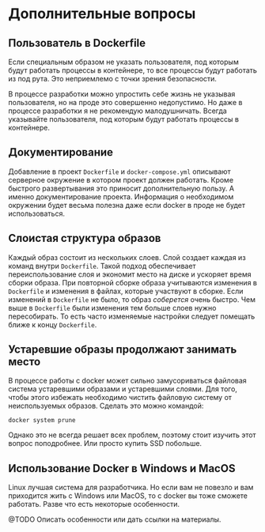 # Дополнительные вопросы

## Пользователь в Dockerfile
Если специальным образом не указать пользователя, под которым будут работать процессы в контейнере, то все процессы будут работать из под рута. Это неприемлемо с точки зрения безопасности.

В процессе разработки можно упростить себе жизнь не указывая пользователя, но на проде это совершенно недопустимо. Но даже в процессе разработки я не рекомендую малодушничать. Всегда указывайте пользователя, под которым будут работать процессы в контейнере.

## Документирование
Добавление в проект `Dockerfile` и `docker-compose.yml` описывают серверное окружение в котором проект должен работать. Кроме быстрого развертывания это приносит дополнительную пользу. А именно документирование проекта. Информация о необходимом окружении будет весьма полезна даже если docker в проде не будет использоваться.

## Слоистая структура образов
Каждый образ состоит из нескольких слоев. Слой создает каждая из команд внутри `Dockerfile`. Такой подход обеспечивает переиспользование слоя и экономит место на диске и ускоряет время сборки образа.
При повторной сборке образа учитываются изменения в `Dockerfile` и изменения в файлах, которые участвуют в сборке.
Если изменений в `Dockerfile` не было, то образ _соберется_ очень быстро.
Чем выше в `Dockerfile` были изменения тем больше слоев нужно пересобирать. То есть часто изменяемые настройки следует помещать ближе к концу `Dockerfile`.

## Устаревшие образы продолжают занимать место
В процессе работы с docker может сильно замусориваться файловая система устаревшими образами и устаревшими слоями. Для того, чтобы этого избежать необходимо чистить файловую систему от неиспользуемых образов. Сделать это можно командой:
```
docker system prune
```

Однако это не всегда решает всех проблем, поэтому стоит изучить этот вопрос поподробнее. Или просто купить SSD побольше.

## Использование Docker в Windows и MacOS
Linux лучшая система для разработчика.
Но если вам не повезло и вам приходится жить с Windows или MacOS, то с docker вы тоже сможете работать. Разве что есть некоторые особенности.

@TODO Описать особенности или дать ссылки на материалы.
